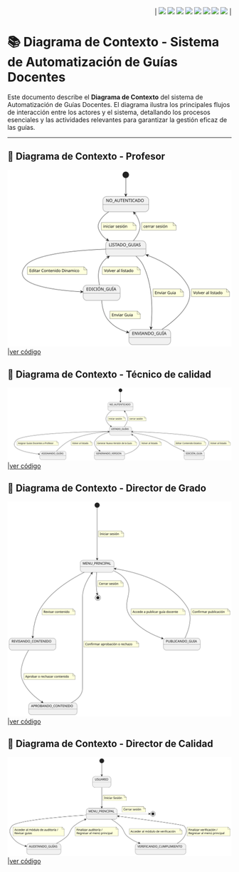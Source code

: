 <div align=right>

| [![](https://img.shields.io/badge/-Inicio-FFF?style=flat&logo=Emlakjet&logoColor=black)](/README.md) [![](https://img.shields.io/badge/-Modelo_de_Dominio-FFF?style=flat&logo=LiveChat&logoColor=black)](/ModeloDelDominio/modeloDelDominio.md) [![](https://img.shields.io/badge/-Actores-FFF?style=flat&logo=openstreetmap&logoColor=black)](/CasosDeUso/Actividades/Actores.md) [![](https://img.shields.io/badge/-Diagrama_De_Contexto-FFF?style=flat&logo=openstreetmap&logoColor=black)](/CasosDeUso/diagramaDeContexto/diagramaDeContexto.md) [![](https://img.shields.io/badge/-Casos_De_Uso-FFF?style=flat&logo=openstreetmap&logoColor=black)](/CasosDeUso/Actividades/CasosDeUso.md) [![](https://img.shields.io/badge/-Detallado_Casos_De_Uso-FFF?style=flat&logo=openstreetmap&logoColor=black)](/CasosDeUso/Actividades/Detallar.md) [![](https://img.shields.io/badge/-Prototipos-FFF?style=flat&logo=openstreetmap&logoColor=black)](/CasosDeUso/Actividades/Prototipos/README.md) [![](https://img.shields.io/badge/-Sesiones_de_Requisitado-FFF?style=flat&logo=Proton&logoColor=black)](/SesionesDeRequisitado)  |


</div>  


# 📚 Diagrama de Contexto - Sistema de Automatización de Guías Docentes  

Este documento describe el **Diagrama de Contexto** del sistema de Automatización de Guías Docentes. El diagrama ilustra los principales flujos de interacción entre los actores y el sistema, detallando los procesos esenciales y las actividades relevantes para garantizar la gestión eficaz de las guías.  

---  

## 📘 Diagrama de Contexto - Profesor
![Diagrama de Contexto Profesor](/images/modelosUML/DiagramasContexto/DiagramaDeContextoProfesor.svg) |[ver código](/CasosDeUso/diagramaDeContexto/DiagramaDeContextoProfesor.puml)

## 📘 Diagrama de Contexto - Técnico de calidad
![Diagrama de Contexto Técnico de calidad](/images/modelosUML/DiagramasContexto/DiagramaDeContextoTecnidoDeCalidad.svg) |[ver código](/CasosDeUso/diagramaDeContexto/DiagramaDeContextoTecnico.puml)


## 📘 Diagrama de Contexto - Director de Grado
![Diagrama de Contexto Profesor](/images/modelosUML/DiagramasContexto/DiagramaDeContextoDirectorDeGrado.svg) |[ver código](/CasosDeUso/diagramaDeContexto/DiagramaDeContextoDirectorGrado.puml)


## 📘 Diagrama de Contexto - Director de Calidad
![Diagrama de Contexto Profesor](/images/modelosUML/DiagramasContexto/DiagramaDeContextoDirectorCalidad.svg) |[ver código](/CasosDeUso/diagramaDeContexto/DiagramaDeContextoDirectorCalidad.puml)


